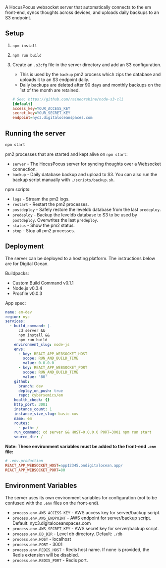A HocusPocus websocket server that automatically connects to the em front-end, syncs thoughts across devices, and uploads daily backups to an S3 endpoint.

## Setup

1. `npm install`
2. `npm run build`
3. Create an `.s3cfg` file in the server directory and add an S3 configuration.

   - This is used by the `backup` pm2 process which zips the database and uploads it to an S3 endpoint daily.
   - Daily backups are deleted after 90 days and monthly backups on the 1st of the month are retained.

   ```ini
   # See: https://github.com/raineorshine/node-s3-cli
   [default]
   access_key=YOUR_ACCESS_KEY
   secret_key=YOUR_SECRET_KEY
   endpoint=nyc3.digitaloceanspaces.com
   ```

## Running the server

```sh
npm start
```

pm2 processes that are started and kept alive on `npm start`:

- `server` - The HocusPocus server for syncing thoughts over a Websocket connection.
- `backup` - Daily database backup and upload to S3. You can also run the backup script manually with `./scripts/backup.sh`.

npm scripts:

- `logs` - Stream the pm2 logs.
- `restart` - Restart the pm2 processes.
- `postdeploy` - Safely restore the leveldb database from the last `predeploy`.
- `predeploy` - Backup the leveldb database to S3 to be used by `postdeploy`. Overwrites the last `predeploy`.
- `status` - Show the pm2 status.
- `stop` - Stop all pm2 processes.

## Deployment

The server can be deployed to a hosting platform. The instructions below are for Digital Ocean.

Buildpacks:

- Custom Build Command v0.1.1
- Node.js v0.3.4
- Procfile v0.0.3

App spec:

```yml
name: em-dev
region: nyc
services:
  - build_command: |-
      cd server &&
      npm install &&
      npm run build
    environment_slug: node-js
    envs:
      - key: REACT_APP_WEBSOCKET_HOST
        scope: RUN_AND_BUILD_TIME
        value: 0.0.0.0
      - key: REACT_APP_WEBSOCKET_PORT
        scope: RUN_AND_BUILD_TIME
        value: '80'
    github:
      branch: dev
      deploy_on_push: true
      repo: cybersemics/em
    health_check: {}
    http_port: 3001
    instance_count: 1
    instance_size_slug: basic-xxs
    name: em
    routes:
      - path: /
    run_command: cd server && HOST=0.0.0.0 PORT=3001 npm run start
    source_dir: /
```

**Note: These environment variables must be added to the front-end `.env` file:**

```ini
# .env.production
REACT_APP_WEBSOCKET_HOST=app12345.ondigitalocean.app/
REACT_APP_WEBSOCKET_PORT=80
```

## Environment Variables

The server uses its own environment variables for configuration (not to be confused with the `.env` files on the front-end).

- `process.env.AWS_ACCESS_KEY` - AWS access key for server/backup script.
- `process.env.AWS_ENDPOINT` - AWS endpoint for server/backup script. Default: nyc3.digitaloceanspaces.com
- `process.env.AWS_SECRET_KEY` - AWS secret key for server/backup script.
- `process.env.DB_DIR` - Level db directory. Default: `./db`
- `process.env.HOST` - localhost
- `process.env.PORT` - 3001
- `process.env.REDIS_HOST` - Redis host name. If none is provided, the Redis extension will be disabled.
- `process.env.REDIS_PORT` - Redis port.
